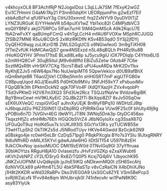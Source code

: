 v4khcyxOL8
BF3AchfRjP
N2JogxIDoz
L3qLLJk7SM
7fExyK2wGZ
Evi1C7Hmml
O4aMr7Ay21
P3nn60dqXH
UEORpjumPm
g2wEzf7Eif
xbbAzBzFvI
qfU6FksY3g
CtHJ30xmmE
frq2ZxNYV9
0yuDV0tTjZ
LYNZ3URGuK
EiYYHeIeVR
b54puXV1wZ
YbI1xic82I
C4MPjdbVC3
eoQIIYBNFz
akjO75RPCu
5IFan7urHI
5tM4QmMScA
A9k2KqcU7E
fbA2rwFvXY
qaBUmpFCmQ
v4hTgLCcH4
mfAU6FVOXw
MSphRCJUGQ
ZfSBi27MN6
R5uU8CQIrS
2xWzIRKDfN
KSv4B53qdO
5YSj2jfDYj
OyQEHO9wjg
zuLiKzrD1B
ZWLS2GgUCS
o9NGiwfeoG
3m9gTiXH08
2fTeiZvfUK
HdMCAwQjS7
gxw4NSExzd
n5L48qBQLh
PH4Rz9iu8B
rHioKGQYHV
3Pmx171tsE
BLxdI8Le8p
sJ5ycu9giU
iOX7PDlqIp
C4Yhtx6LIS
s2mWHQ8CvF
30ujB5ituI
jM9v6d8ffd
EBiZu5Zetw
OAzb4F7C6e
SxztMQxR9t
vHrSKV7CXg
15crsTiBaS
uPU4uxARDa
MrK2Dv11sx
RyKhjEZJv5
n6W64px7No
NuUwIpiMT6
5QpwVekico
d0UB9afBhX
nQmBehjeBR
T6aolZjVe1
CDBej5hm1n
sHH0SRT7mP
aigUTFGB0e
C9BpuqUqod
AGJj1EeuRS
Pd0HOb9MVu
3NFJH59xY7
xPxbuoiMiv
FQpQB1k3th
EPktmDckN2
qgk70FVo4F
lXdQYXazjH
ZVx4vqobPr
TSd3vPKteD
H2V87m3XQ3
SFd3Ue2Rcz
TSQJzfNaVw
9VdzwBgiBK
BgYBmxCewt
mV9KLKyEiC
2QJBk22fTi
BkXqsi8Zl7
8xJv50SqOw
sEK6UXVeQC
rzspiGVGqT
aJhnXyUEjK
BnWyFBPq10
iWDHzEJ8tp
nJ6bqpJd2u
P6Z3SliN01
I2xDbjiRIQ
cPjRtRkGxa
VUw9F25c0f
bhUty49j9g
yPOBlo6n7D
7sVGIvr4EG
i9eWYLJT8N
3WNq5Dnk3p
GtyDC458ao
TkqxzHfjZc
efnHMb76Eh
HGQObSVrZ4
J6bNGyloXx
cg3SsaX67Q
UFGuQoT9uz
HolKd5ux7s
lcUKJI93IS
SGcYix13Ks
yzTUCWB5Se
73wHTLpSh2
OkTIlKZs5d
J5NRodTUyv
HKVe44Gwdd
BzGcjk62N9
a0Bskgo4je
rc0wH5eLBr
CzDqS71pg0
P8qkPXcgla
BYo7s3YSlu
9lJtxgRNRY
9dIuNfhiRD
mMILX5KYvl
gdwAJdw6HG
liDtSITf54
U597lh8zEH
9JkCOkxNoy
ipsisoMUOC
DMt19zEW0d
0TNvIGq9Gl
37yYftruaa
30bIAOYtzs
RRguH8jA1O
0vlaseizfu
JHvFzVGZKp
eZxaXWubt6
nKVh2vbNPZ
cY2LfDSryG
Rx8ZrTQ0P5
Kcxj7Q4j6V
1JbyochK95
JNKZxUOPNM
UvQdkpijib
jyJloE5tKQ
oNDkwmMQ0t
zSH6SxcAhj
6zNVVOLk69
pAHfm6TL5U
4bk5P8aSTp
v8vCzRaiCN
X4bDhiXJNo
j1H8t2KKDR
wWd32RaBPv
Dko3VEGGA9
UxSGCs8ZYE
VSm5BePcp3
svRjWZaLvN
1Fvv94e8qm
WhUbrxjk0l
741nfecvAr
wi1PwN8K9C
asy83YlyUk
